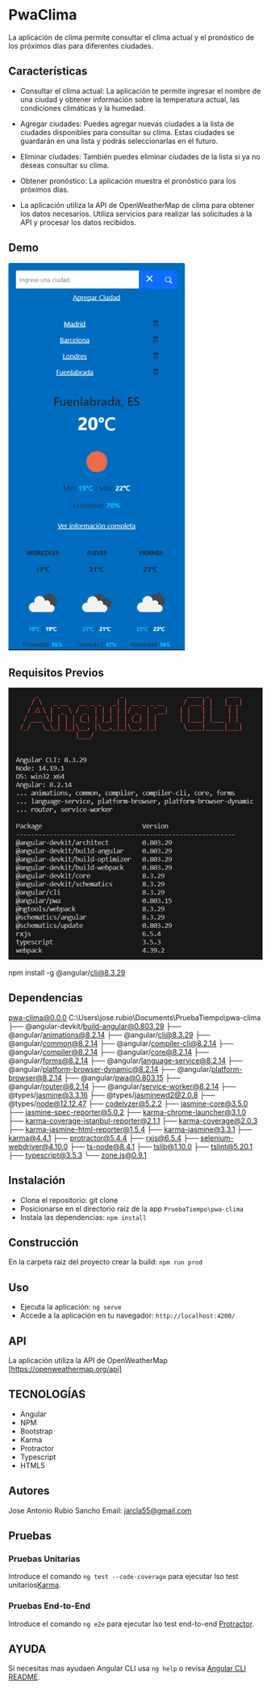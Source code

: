 # PwaClima

La aplicación de clima  permite consultar el clima actual y el pronóstico de los próximos días para diferentes ciudades.

## Características

- Consultar el clima actual: La aplicación te permite ingresar el nombre de una ciudad y obtener información sobre la temperatura actual, las condiciones climáticas y la humedad.

- Agregar ciudades: Puedes agregar nuevas ciudades a la lista de ciudades disponibles para consultar su clima. Estas ciudades se guardarán en una lista y podrás seleccionarlas en el futuro.

- Eliminar ciudades: También puedes eliminar ciudades de la lista si ya no deseas consultar su clima.

- Obtener pronóstico: La aplicación muestra el pronóstico para los próximos días. 

- La aplicación utiliza la API de OpenWeatherMap de clima para obtener los datos necesarios. Utiliza servicios para realizar las solicitudes a la API y procesar los datos recibidos.

## Demo

![Demo](src/assets/images/demo.gif)

## Requisitos Previos

![Requisitos](src/assets/images/Caracteristicas.jpg)

npm install -g @angular/cli@8.3.29

## Dependencias

pwa-clima@0.0.0 C:\Users\jose.rubio\Documents\PruebaTiempo\pwa-clima
├── @angular-devkit/build-angular@0.803.29
├── @angular/animations@8.2.14
├── @angular/cli@8.3.29
├── @angular/common@8.2.14
├── @angular/compiler-cli@8.2.14
├── @angular/compiler@8.2.14
├── @angular/core@8.2.14
├── @angular/forms@8.2.14
├── @angular/language-service@8.2.14
├── @angular/platform-browser-dynamic@8.2.14
├── @angular/platform-browser@8.2.14
├── @angular/pwa@0.803.15
├── @angular/router@8.2.14
├── @angular/service-worker@8.2.14
├── @types/jasmine@3.3.16
├── @types/jasminewd2@2.0.8
├── @types/node@12.12.47
├── codelyzer@5.2.2
├── jasmine-core@3.5.0
├── jasmine-spec-reporter@5.0.2
├── karma-chrome-launcher@3.1.0
├── karma-coverage-istanbul-reporter@2.1.1
├── karma-coverage@2.0.3
├── karma-jasmine-html-reporter@1.5.4
├── karma-jasmine@3.3.1
├── karma@4.4.1
├── protractor@5.4.4
├── rxjs@6.5.4
├── selenium-webdriver@4.10.0
├── ts-node@8.4.1
├── tslib@1.10.0
├── tslint@5.20.1
├── typescript@3.5.3
└── zone.js@0.9.1

## Instalación

- Clona el repositorio: git clone <URL del repositorio>
- Posicionarse en el directorio raiz de la app `PruebaTiempo\pwa-clima`
- Instala las dependencias: `npm install`

## Construcción

En la carpeta raiz del proyecto crear la build: `npm run prod`

## Uso

- Ejecuta la aplicación: `ng serve`
- Accede a la aplicación en tu navegador: `http://localhost:4200/`

## API

La aplicación  utiliza la API de OpenWeatherMap [https://openweathermap.org/api]

## TECNOLOGÍAS 
- Angular
- NPM
- Bootstrap
- Karma
- Protractor
- Typescript
- HTML5

## Autores

Jose Antonio Rubio Sancho 
Email: jarcla55@gmail.com

## Pruebas

### Pruebas Unitarias

Introduce el comando `ng test --code-coverage` para ejecutar lso test unitarios[Karma](https://karma-runner.github.io).

### Pruebas End-to-End

Introduce el comando `ng e2e` para ejecutar lso test end-to-end [Protractor](http://www.protractortest.org/).

## AYUDA

Si necesitas mas ayudaen Angular CLI usa `ng help` o revisa [Angular CLI README](https://github.com/angular/angular-cli/blob/master/README.md).

